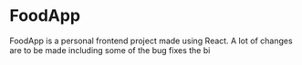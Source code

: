 # FoodApp
FoodApp is a personal frontend project made using React. A lot of changes are to be made including some of the bug fixes the bi
